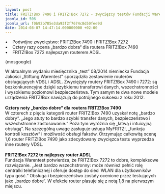 ```yaml
---
layout: post
title: FRITZ!Box 7490 i FRITZ!Box 7272 - zwycięzcy testów Fundacji Warentest
joomla_id: 506
joomla_url: f0b92b785e3da93f2f7674c8d50fee9d
date: 2014-08-07 14:47:14.000000000 +02:00
---
```

&bull;&nbsp;&nbsp; &nbsp;Podw&oacute;jne zwycięstwo: FRITZ!Box 7490 i FRITZ!Box 7272<br />&bull;&nbsp;&nbsp; &nbsp;Cztery razy ocena &bdquo;bardzo dobra&ldquo; dla routera FRITZ!Box 7490<br />&bull;&nbsp;&nbsp; &nbsp;FRITZ!Box 7272 najlepszym routerem ADSL<p>{mosgoogle}</p><p>W aktualnym wydaniu miesięcznika &bdquo;test&rdquo; 08/2014 niemiecka Fundacja Jakości &bdquo;Stiftung Warentest&quot; sporządziła zestawienie router&oacute;w obsługujących VDSL i ADSL. Zwyciężyły routery FRITZ!Box 7490 i 7272: są bezkonkurencyjne dzięki szybkiemu transferowi danych, wszechstronności i wysokiemu poziomowi bezpieczeństwa. Tym samym te dwa nowe modele urządzenia FRITZ!Box nawiązują do potr&oacute;jnego sukcesu z roku 2012. <br /><br /><strong>Cztery noty &bdquo;bardzo dobre&ldquo; dla routera FRITZ!Box 7490</strong><br />W czterech z pięciu kategorii router FRITZ!Box 7490 uzyskał notę &bdquo;bardzo dobry&ldquo;. &bdquo;Jego atuty to bardzo szybki transfer danych, bezpieczeństwo i wszechstronne zastosowanie.&ldquo; Poza tym wyr&oacute;żnia się &bdquo;łatwą i intuicyjną obsługą&ldquo;. Na szczeg&oacute;lną uwagę zasługuje usługa MyFRITZ!, &bdquo;funkcja kontroli koszt&oacute;w&ldquo; i możliwość obsługi faks&oacute;w. Otrzymując całkowitą ocenę 1,6 router FRITZ!Box 7490 jako zdecydowany zwycięzca testu wyprzedza inne routery VDSL.<br /><br /><strong>FRITZ!Box 7272 to najlepszy router ADSL</strong><br />Fundacja Warentest potwierdza, że FRITZ!Box 7272 to dobre, kompleksowe rozwiązanie. &bdquo;Jest bardzo wszechstronny: może r&oacute;wnież pełnić rolę centralki telefonicznej i oferuje dostęp do sieci WLAN dla użytkownik&oacute;w typu gość.&ldquo; Obsługa i bezpieczeństwo zostały ocenione przez testujących jako &bdquo;bardzo dobre&ldquo;. W efekcie router plasuje się z notą 1,8 na pierwszym miejscu. </p>
